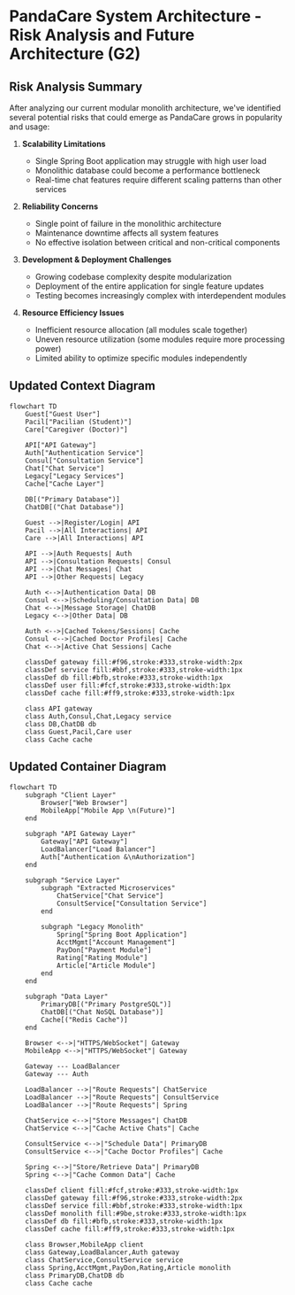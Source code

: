 # PandaCare System Architecture - Risk Analysis and Future Architecture (G2)

## Risk Analysis Summary

After analyzing our current modular monolith architecture, we've identified several potential risks that could emerge as PandaCare grows in popularity and usage:

1. **Scalability Limitations**

   - Single Spring Boot application may struggle with high user load
   - Monolithic database could become a performance bottleneck
   - Real-time chat features require different scaling patterns than other services

2. **Reliability Concerns**

   - Single point of failure in the monolithic architecture
   - Maintenance downtime affects all system features
   - No effective isolation between critical and non-critical components

3. **Development & Deployment Challenges**

   - Growing codebase complexity despite modularization
   - Deployment of the entire application for single feature updates
   - Testing becomes increasingly complex with interdependent modules

4. **Resource Efficiency Issues**
   - Inefficient resource allocation (all modules scale together)
   - Uneven resource utilization (some modules require more processing power)
   - Limited ability to optimize specific modules independently

## Updated Context Diagram

```mermaid
flowchart TD
    Guest["Guest User"]
    Pacil["Pacilian (Student)"]
    Care["Caregiver (Doctor)"]

    API["API Gateway"]
    Auth["Authentication Service"]
    Consul["Consultation Service"]
    Chat["Chat Service"]
    Legacy["Legacy Services"]
    Cache["Cache Layer"]

    DB[("Primary Database")]
    ChatDB[("Chat Database")]

    Guest -->|Register/Login| API
    Pacil -->|All Interactions| API
    Care -->|All Interactions| API

    API -->|Auth Requests| Auth
    API -->|Consultation Requests| Consul
    API -->|Chat Messages| Chat
    API -->|Other Requests| Legacy

    Auth <-->|Authentication Data| DB
    Consul <-->|Scheduling/Consultation Data| DB
    Chat <-->|Message Storage| ChatDB
    Legacy <-->|Other Data| DB

    Auth <-->|Cached Tokens/Sessions| Cache
    Consul <-->|Cached Doctor Profiles| Cache
    Chat <-->|Active Chat Sessions| Cache

    classDef gateway fill:#f96,stroke:#333,stroke-width:2px
    classDef service fill:#bbf,stroke:#333,stroke-width:1px
    classDef db fill:#bfb,stroke:#333,stroke-width:1px
    classDef user fill:#fcf,stroke:#333,stroke-width:1px
    classDef cache fill:#ff9,stroke:#333,stroke-width:1px

    class API gateway
    class Auth,Consul,Chat,Legacy service
    class DB,ChatDB db
    class Guest,Pacil,Care user
    class Cache cache
```

## Updated Container Diagram

```mermaid
flowchart TD
    subgraph "Client Layer"
        Browser["Web Browser"]
        MobileApp["Mobile App \n(Future)"]
    end

    subgraph "API Gateway Layer"
        Gateway["API Gateway"]
        LoadBalancer["Load Balancer"]
        Auth["Authentication &\nAuthorization"]
    end

    subgraph "Service Layer"
        subgraph "Extracted Microservices"
            ChatService["Chat Service"]
            ConsultService["Consultation Service"]
        end

        subgraph "Legacy Monolith"
            Spring["Spring Boot Application"]
            AcctMgmt["Account Management"]
            PayDon["Payment Module"]
            Rating["Rating Module"]
            Article["Article Module"]
        end
    end

    subgraph "Data Layer"
        PrimaryDB[("Primary PostgreSQL")]
        ChatDB[("Chat NoSQL Database")]
        Cache[("Redis Cache")]
    end

    Browser <-->|"HTTPS/WebSocket"| Gateway
    MobileApp <-->|"HTTPS/WebSocket"| Gateway

    Gateway --- LoadBalancer
    Gateway --- Auth

    LoadBalancer -->|"Route Requests"| ChatService
    LoadBalancer -->|"Route Requests"| ConsultService
    LoadBalancer -->|"Route Requests"| Spring

    ChatService <-->|"Store Messages"| ChatDB
    ChatService <-->|"Cache Active Chats"| Cache

    ConsultService <-->|"Schedule Data"| PrimaryDB
    ConsultService <-->|"Cache Doctor Profiles"| Cache

    Spring <-->|"Store/Retrieve Data"| PrimaryDB
    Spring <-->|"Cache Common Data"| Cache

    classDef client fill:#fcf,stroke:#333,stroke-width:1px
    classDef gateway fill:#f96,stroke:#333,stroke-width:2px
    classDef service fill:#bbf,stroke:#333,stroke-width:1px
    classDef monolith fill:#9be,stroke:#333,stroke-width:1px
    classDef db fill:#bfb,stroke:#333,stroke-width:1px
    classDef cache fill:#ff9,stroke:#333,stroke-width:1px

    class Browser,MobileApp client
    class Gateway,LoadBalancer,Auth gateway
    class ChatService,ConsultService service
    class Spring,AcctMgmt,PayDon,Rating,Article monolith
    class PrimaryDB,ChatDB db
    class Cache cache
```
